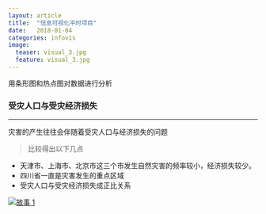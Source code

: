 ```yaml
---
layout: article
title:  "信息可视化平时项目"
date:   2018-01-04
categories: infovis
image:
  teaser: visual_3.jpg
  feature: visual_3.jpg
---
```

用条形图和热点图对数据进行分析

### 受灾人口与受灾经济损失

---
灾害的产生往往会伴随着受灾人口与经济损失的问题

> 比较得出以下几点
- 天津市、上海市、北京市这三个市发生自然灾害的频率较小，经济损失较少。
- 四川省一直是灾害发生的重点区域
- 受灾人口与受灾经济损失成正比关系

<div class='tableauPlaceholder' id='viz1515245174636' style='position: relative'>
        <noscript><a href='#'><img alt='故事 1 ' 
		src='https:&#47;&#47;public.tableau.com&#47;static&#47;images&#47;3_&#47;3_898&#47;1_1&#47;1_rss.png' style='border: none' /></a>
		</noscript>
		<object class='tableauViz'  style='display:none;'><param name='host_url' value='https%3A%2F%2Fpublic.tableau.com%2F' /> <param name='embed_code_version' value='3' /> <param name='site_root' value='' /><param name='name' value='3_898&#47;1_1' /><param name='tabs' value='no' /><param name='toolbar' value='yes' /><param name='static_image' value='https:&#47;&#47;public.tableau.com&#47;static&#47;images&#47;3_&#47;3_898&#47;1_1&#47;1.png' /> <param name='animate_transition' value='yes' /><param name='display_static_image' value='yes' /><param name='display_spinner' value='yes' /><param name='display_overlay' value='yes' /><param name='display_count' value='yes' />
		</object>
</div>                
<script type='text/javascript'>                    var divElement = document.getElementById('viz1515245174636');                    var vizElement = divElement.getElementsByTagName('object')[0];                    vizElement.style.width='1366px';vizElement.style.height='795px';                    var scriptElement = document.createElement('script');                    scriptElement.src = 'https://public.tableau.com/javascripts/api/viz_v1.js';                    vizElement.parentNode.insertBefore(scriptElement, vizElement);                
</script>